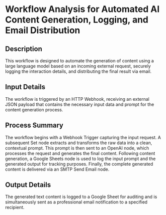 # Workflow Analysis for Automated AI Content Generation, Logging, and Email Distribution

## Description
This workflow is designed to automate the generation of content using a large language model based on an incoming external request, securely logging the interaction details, and distributing the final result via email.

## Input Details
The workflow is triggered by an HTTP Webhook, receiving an external JSON payload that contains the necessary input data and prompt for the content generation process.

## Process Summary
The workflow begins with a Webhook Trigger capturing the input request. A subsequent Set node extracts and transforms the raw data into a clean, contextual prompt. This prompt is then sent to an OpenAI node, which processes the request and generates the final content. Following content generation, a Google Sheets node is used to log the input prompt and the generated output for tracking purposes. Finally, the complete generated content is delivered via an SMTP Send Email node.

## Output Details
The generated text content is logged to a Google Sheet for auditing and is simultaneously sent as a professional email notification to a specified recipient.

